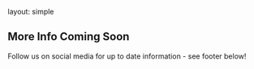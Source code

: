 layout: simple

## More Info Coming Soon

[//]: # (In this second edition, we had a record number of submissions: 113. 🎉)

[//]: # ()
[//]: # (Please check the current Schedule.)

[//]: # ()
[//]: # (The conference talks & workshops will take place from 9:00 AM to 6:30 PM, September 7, 8, and 9.)

Follow us on social media for up to date information - see footer below!

<br>
<br>
<br>
<br>



[//]: # ()
[//]: # (layout: simple)

[//]: # ()
[//]: # (## Tickets)

[//]: # ()
[//]: # (**We have Full Pass tickets for the 3 days of Talks and Workshops &#40;September 7th, 8th and 9th&#41;, or Daily Pass tickets for a specific day of Talks or Workshops. Check out the Early Bird special prices!.** Don't forget to follow us on Twitter @PyConPT for the latest up-to-date information!)

[//]: # ()
[//]: # (If you are from a marginalised or under-represented group, and you are not able to afford a ticket, you should apply for a grant. **Please consider making an extra donation** to help us offer grants to people from marginalised or under-represented groups.)

[//]: # ()
[//]: # (We are still drawing up the best t-shirts for you! In the meanwhile, you can already purchase them together with your ticket. They will be from organic materials and you will be able to select its specifications later on &#40;size, design, color, etc.&#41;.)

[//]: # ()
[//]: # (**Be sure to grab your ticket ASAP!** The tickets include the following food: morning snack, lunch, and afternoon snack. Please don't forget to **add your dietary restrictions when purchasing your ticket!**)

[//]: # ()
[//]: # (If you wish to amend your order or if you have a ticket claim &#40;for instance through a sponsorship or as a speaker&#41;, please get in touch at [2025@pycon.pt]&#40;mailto:2025@pycon.pt&#41;.)

[//]: # ()
[//]: # (**Ticketing powered by:**)
